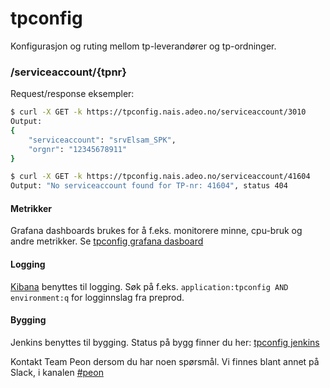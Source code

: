 # tpconfig
Konfigurasjon og ruting mellom tp-leverandører og tp-ordninger.

### /serviceaccount/{tpnr}
Request/response eksempler:
```bash
$ curl -X GET -k https://tpconfig.nais.adeo.no/serviceaccount/3010
Output: 
{
    "serviceaccount": "srvElsam_SPK",
    "orgnr": "12345678911"
}

$ curl -X GET -k https://tpconfig.nais.adeo.no/serviceaccount/41604
Output: "No serviceaccount found for TP-nr: 41604", status 404
```

#### Metrikker
Grafana dashboards brukes for å f.eks. monitorere minne, cpu-bruk og andre metrikker. 
Se [tpconfig grafana dasboard](https://grafana.adeo.no/d/wcmOPO0ik/tpconfig?orgId=1)

#### Logging
[Kibana](https://logs.adeo.no/app/kibana) benyttes til logging. Søk på f.eks. ```application:tpconfig AND environment:q``` for logginnslag fra preprod.

#### Bygging
Jenkins benyttes til bygging. Status på bygg finner du her: [tpconfig jenkins](https://jenkins-peon.adeo.no/job/tpconfig/)

Kontakt Team Peon dersom du har noen spørsmål. Vi finnes blant annet på Slack, i kanalen [#peon](https://nav-it.slack.com/messages/C6M80587R/)
